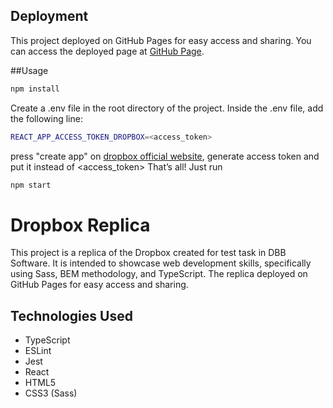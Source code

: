 ## Deployment

This project deployed on GitHub Pages for easy access and sharing. You can access the deployed page at [GitHub Page](https://kukla1989.github.io/dropbox).

##Usage

```sh
npm install
```

Create a .env file in the root directory of the project.
Inside the .env file, add the following line:
```sh
REACT_APP_ACCESS_TOKEN_DROPBOX=<access_token>
```
press "create app" on [dropbox official website](https://www.dropbox.com/developersthen), generate access token and put it instead of <access_token>
That’s all! Just run

```sh
npm start
```

# Dropbox Replica

This project is a replica of the Dropbox  created for test task in DBB Software. It is intended to showcase web development skills, specifically using Sass, BEM methodology, and TypeScript. The replica deployed on GitHub Pages for easy access and sharing.


## Technologies Used


- TypeScript
- ESLint
- Jest
- React
- HTML5
- CSS3 (Sass)

